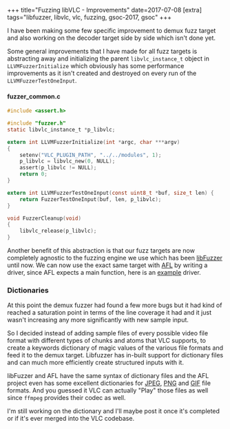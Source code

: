 +++
title="Fuzzing libVLC - Improvements"
date=2017-07-08
[extra]
tags="libfuzzer, libvlc, vlc, fuzzing, gsoc-2017, gsoc"
+++

I have been making some few specific improvement to demux fuzz target
and also working on the decoder target side by side which isn't done yet.

Some general improvements that I have made for all fuzz targets is 
abstracting away and initializing the parent `libvlc_instance_t` object in
`LLVMFuzzerInitialize` which obviously has some performance improvements
as it isn't created and destroyed on every run of the `LLVMFuzzerTestOneInput`.

<!-- more -->

#### fuzzer_common.c
```c
#include <assert.h>

#include "fuzzer.h"
static libvlc_instance_t *p_libvlc;

extern int LLVMFuzzerInitialize(int *argc, char ***argv)
{
	setenv("VLC_PLUGIN_PATH", "../../modules", 1);
	p_libvlc = libvlc_new(0, NULL);
	assert(p_libvlc != NULL);
	return 0;
}

extern int LLVMFuzzerTestOneInput(const uint8_t *buf, size_t len) {
    return FuzzerTestOneInput(buf, len, p_libvlc);
}

void FuzzerCleanup(void)
{
    libvlc_release(p_libvlc);
}
```

Another benefit of this abstraction is that our fuzz targets are now completely
agnostic to the fuzzing engine we use which has been [libFuzzer][1] until now.
We can now use the exact same target with [AFL][2] by writing a driver,
since AFL expects a main function, here is an [example][3] driver.

### Dictionaries
At this point the demux fuzzer had found a few more bugs but it
had kind of reached a saturation point in terms of the line coverage it
had and it just wasn't increasing any more significantly with new sample input.

So I decided instead of adding sample files of every possible video 
file format with different types of chunks and atoms that VLC supports,
to create a keywords dictionary of magic values of the various file formats
and feed it to the demux target. Libfuzzer has in-built support for
dictionary files and can much more efficiently create structured inputs
with it.

libFuzzer and AFL have the same syntax of dictionary files and the AFL project
even has some excellent dictionaries for [JPEG][4], [PNG][6] and [GIF][5] file formats.
And you guessed it VLC can actually "Play" those files as well since `ffmpeg`
provides their codec as well.

I'm still working on the dictionary and I'll maybe post it once it's 
completed or if it's ever merged into the VLC codebase.

[1]: http://llvm.org/docs/LibFuzzer.html#startup-initialization
[2]: http://lcamtuf.coredump.cx/afl/
[3]: https://github.com/llvm-mirror/compiler-rt/blob/58d43607862096aeb32d72173911c9df244a30f1/lib/fuzzer/afl/afl_driver.cpp
[4]: https://github.com/mcarpenter/afl/blob/master/dictionaries/jpeg.dict
[5]: https://github.com/mcarpenter/afl/blob/master/dictionaries/gif.dict
[6]: https://github.com/mcarpenter/afl/blob/master/dictionaries/png.dict
